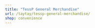 ```yaml
---
title: "TessP General Merchandise"
url: /taytay/tessp-general-merchandise/
shop: convenience
---
```

